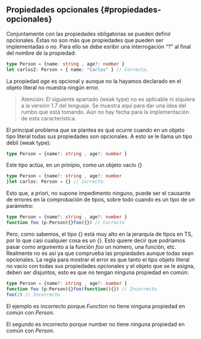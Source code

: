 ## Propiedades opcionales {#propiedades-opcionales}

Conjuntamente con las propiedades obligatorias se pueden definir opcionales. Éstas no son más que propiedades que pueden ser implementadas o no. Para ello se debe esribir una interrogación “?” al final del nombre de la propiedad:

```ts
type Person = {name: string , age?: number }
let carlos2: Person = { name: "Carlos" } // Correcto.
```

La propiedad *age* es opcional y aunque no la hayamos declarado en el objeto literal no muestra ningún error.


> Atención: El siguiente apartado (weak type) no es aplicable ni siquiera a la versión 1.7 del lenguaje. Se muestra aquí para dar una idea del rumbo que está tomando. Aún no hay fecha para la implementación de esta característica.



El principal problema que se plantea es qué ocurre cuando en un objeto tipo literal todas sus propiedades son opcionales. A esto se le llama un tipo débil (weak type):

```ts
type Person = {name?: string , age?: number }
```

Este tipo actúa, en un prinipio, como un objeto vacío {}

```ts
type Person = {name?: string , age?: number 
}let carlos: Person = {} // Correcto.
```

Esto que, a priori, no supone impedimento ninguno, puede ser el causante de errores en la comprobación de tipos, sobre todo cuando es un tipo de un parámetro:

```ts
type Person = {name?: string , age?: number }
function foo (p:Person){}foo({}) // Correcto
```

Pero, como sabemos, el tipo {} está muy alto en la jerarquía de tipos en TS, por lo que casi cualquier cosa es un {}. Esto quiere decir que podríamos pasar como argumento a la función _foo_ un número, una función, etc. Realmente no es así ya que comprueba las propiedades aunque todas sean opcionales. La regla para mostrar el error es que tanto el tipo objeto literal no vacío con todas sus propiedades opcionales y el objeto que se le asigna, deben ser disjuntos, esto es que no tengan ninguna propiedad en común:

```ts
type Person = {name?: string , age?: number }
function foo (p:Person){}foo(function(){}) // Incorrecto
foo(2) // Incorrecto
```

El ejemplo es incorrecto porque _Function_ no tiene ninguna propiedad en común con _Person._

El segundo es incorrecto porque number no tiene ninguna propiedad en común con _Person_.